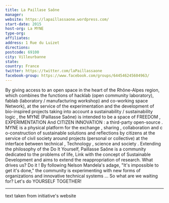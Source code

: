 ```yaml
---
title: La Paillase Saône
manager: 
website: https://lapaillassaone.wordpress.com/
start-date: 2015
host-org: La MYNE
type-org: 
affiliates: 
address: 1 Rue du Luizet
directions: 
postcode: 69100
city: Villeurbanne
state: 
country: France
twitter: https://twitter.com/laPaillassaone
facebook-group: https://www.facebook.com/groups/644546245604963/
---
```


By giving access to an open space in the heart of the Rhône-Alpes region, which combines the functions of hacklab (open community laboratory), fablab  (laboratory / manufacturing workshop) and co-working  space Network), at the service of the experimentation and the development of bio-inspired projects taking into account a sustainability / sustainability logic , the MYNE (Paillasse Saône) is intended to be a space of FREEDOM , EXPERIMENTATION  And CITIZEN INNOVATION : a third-party open-source .
MYNE is a physical platform for the exchange , sharing , collaboration and c o-construction of sustainable solutions and reflections by citizens at the service of civil society around projects (personal or collective) at the interface between technical , Technology , science and society .
Extending the philosophy of the Do It Yourself, Paillasse Saône is a community dedicated to the problems of life, Link with the concept of Sustainable Development and aims to extend the reappropriation of research.
What drives us? Do it ! By following Nelson Mandela's adage, "It's impossible to get it's done," the community is experimenting with new forms of organizations and innovative technical systems ... So what are we waiting for? Let's do YOURSELF TOGETHER!

---
text taken from initiative's website
